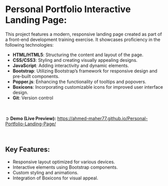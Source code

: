 # Personal Portfolio Interactive Landing Page:
This project features a modern, responsive landing page created as part of a front-end development training exercise. It showcases proficiency in the following technologies:
- **HTML/HTML5**: Structuring the content and layout of the page.
- **CSS/CSS3**: Styling and creating visually appealing designs.
- **JavaScript**: Adding interactivity and dynamic elements.
- **Bootstrap**: Utilizing Bootstrap’s framework for responsive design and pre-built components.
- **Popper.js**: Enhancing the functionality of tooltips and popovers.
- **Boxicons**: Incorporating customizable icons for improved user interface design.
- **Git**: Version control

<br><br>
➲ **Demo (Live Preview):** <a href="https://ahmed-maher77.github.io/Personal-Portfolio-Landing-Page/" target="_blank">https://ahmed-maher77.github.io/Personal-Portfolio-Landing-Page/</a> 

<br>

## Key Features:
- Responsive layout optimized for various devices.
- Interactive elements using Bootstrap components.
- Custom styling and animations.
- Integration of Boxicons for visual appeal.